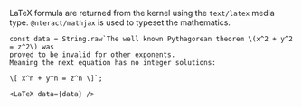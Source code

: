 LaTeX formula are returned from the kernel using the `text/latex` media type. `@nteract/mathjax` is used to typeset the mathematics.

```
const data = String.raw`The well known Pythagorean theorem \(x^2 + y^2 = z^2\) was
proved to be invalid for other exponents.
Meaning the next equation has no integer solutions:

\[ x^n + y^n = z^n \]`;

<LaTeX data={data} />
```
